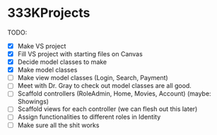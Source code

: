 # 333KProjects

TODO:
- [x] Make VS project
- [x] Fill VS project with starting files on Canvas
- [x] Decide model classes to make
- [x] Make model classes
- [ ] Make view model classes (Login, Search, Payment)
- [ ] Meet with Dr. Gray to check out model classes are all good.
- [ ] Scaffold controllers (RoleAdmin, Home, Movies, Account) (maybe: Showings)
- [ ] Scaffold views for each controller (we can flesh out this later)
- [ ] Assign functionalities to different roles in Identity 
- [ ] Make sure all the shit works
